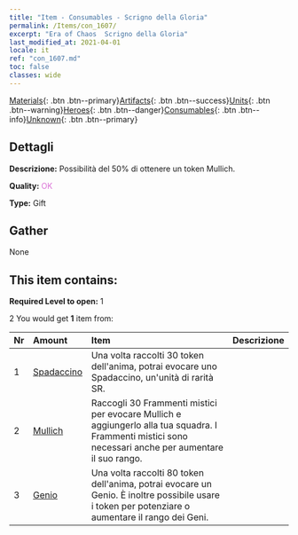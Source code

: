 ```yaml
---
title: "Item - Consumables - Scrigno della Gloria"
permalink: /Items/con_1607/
excerpt: "Era of Chaos  Scrigno della Gloria"
last_modified_at: 2021-04-01
locale: it
ref: "con_1607.md"
toc: false
classes: wide
---
```

 [Materials](/it/Items/){: .btn .btn--primary}[Artifacts](/it/Items/Artifacts/){: .btn .btn--success}[Units](/it/Items/Units/){: .btn .btn--warning}[Heroes](/it/Items/Heroes/){: .btn .btn--danger}[Consumables](/it/Items/Consumables/){: .btn .btn--info}[Unknown](/it/Items/Unknown/){: .btn .btn--primary}

## Dettagli
 **Descrizione:** Possibilità del 50% di ottenere un token Mullich.

 **Quality:** <span style="color: #DA70D6">OK</span>

 **Type:** Gift

## Gather

  None

## This item contains:

 **Required Level to open:** 1

 2 You would get **1** item  from:

  | Nr | Amount |     Item    | Descrizione |
  |:---|:-------|:------------|:-----------:|
  | 1 | [Spadaccino](/it/Items/unt_193/) | Una volta raccolti 30 token dell'anima, potrai evocare uno Spadaccino, un'unità di rarità SR. | 
  | 2 | [Mullich](/it/Items/her_360/) | Raccogli 30 Frammenti mistici per evocare Mullich e aggiungerlo alla tua squadra. I Frammenti mistici sono necessari anche per aumentare il suo rango. | 
  | 3 | [Genio](/it/Items/unt_239/) | Una volta raccolti 80 token dell'anima, potrai evocare un Genio. È inoltre possibile usare i token per potenziare o aumentare il rango dei Geni. | 

